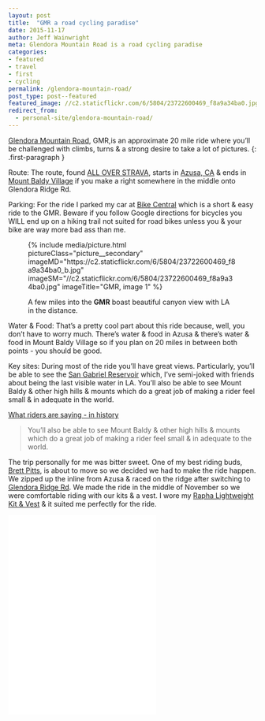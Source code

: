 ```yaml
---
layout: post
title:  "GMR a road cycling paradise"
date: 2015-11-17
author: Jeff Wainwright
meta: Glendora Mountain Road is a road cycling paradise
categories:
- featured
- travel
- first
- cycling
permalink: /glendora-mountain-road/
post_type: post--featured
featured_image: //c2.staticflickr.com/6/5804/23722600469_f8a9a34ba0.jpg
redirect_from:
  - personal-site/glendora-mountain-road/
---
```


[Glendora Mountain Road](http://www.differentspokes.com/index.cfm?action=showEvent&eventID=1888), GMR,is an approximate 20 mile ride where you’ll be challenged with climbs, turns & a strong desire to take a lot of pictures.
{: .first-paragraph }

Route: The route, found [ALL OVER STRAVA](https://www.strava.com/segments/search?utf8=%E2%9C%93&keywords=gmr&gsf=1), starts in [Azusa, CA](http://www.ci.azusa.ca.us/) & ends in [Mount Baldy Village](https://en.wikipedia.org/wiki/Mount_Baldy,_California) if you make a right somewhere in the middle onto Glendora Ridge Rd.

Parking: For the ride I parked my car at [Bike Central](http://www.thebicyclecentral.com/) which is a short & easy ride to the GMR. Beware if you follow Google directions for bicycles you WILL end up on a hiking trail not suited for road bikes unless you & your bike are way more bad ass than me.

<figure class="figure">
{% include media/picture.html pictureClass="picture__secondary" imageMD="https://c2.staticflickr.com/6/5804/23722600469_f8a9a34ba0_b.jpg" imageSM="//c2.staticflickr.com/6/5804/23722600469_f8a9a34ba0.jpg" imageTitle="GMR, image 1" %}
	<figcaption class="figure__caption">
		<p>A few miles into the <strong>GMR</strong> boast beautiful canyon view with LA in the distance.</p>
	</figcaption>
</figure>

Water & Food: That’s a pretty cool part about this ride because, well, you don’t have to worry much. There’s water & food in Azusa & there’s water & food in Mount Baldy Village so if you plan on 20 miles in between both points - you should be good.

Key sites: During most of the ride you’ll have great views. Particularly, you’ll be able to see the [San Gabriel Reservoir](https://en.wikipedia.org/wiki/San_Gabriel_Dam) which, I’ve semi-joked with friends about being the last visible water in LA. You’ll also be able to see Mount Baldy & other high hills & mounts which do a great job of making a rider feel small & in adequate in the world.

[What riders are saying - in history](http://www.bikeforums.net/southern-california/681776-riders-gmr-whats-your-take-print.html)

> You’ll also be able to see Mount Baldy & other high hills & mounts which do a great job of making a rider feel small & in adequate to the world.

The trip personally for me was bitter sweet. One of my best riding buds, [Brett Pitts](https://www.strava.com/athletes/1283635?oq=bre), is about to move so we decided we had to make the ride happen. We zipped up the inline from Azusa & raced on the ridge after switching to [Glendora Ridge Rd](http://www.toughascent.com/blog/tag/glendora-ridge-road/). We made the ride in the middle of November so we were comfortable riding with our kits & a vest. I wore my [Rapha Lightweight Kit & Vest](http://www.rapha.cc/us/en_US/shop/gift-bundles/category/bundles) & it suited me perfectly for the ride.

<iframe frameborder='0' allowtransparency='true' style="min-height: 405px;" scrolling='no' src='//www.strava.com/activities/432826817/embed/96dd9da58f55dc1ec44bc7fd57e72442ad7d36e7'></iframe>

